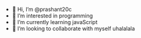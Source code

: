 - 👋 Hi, I’m @prashant20c
- 👀 I’m interested in programming
- 🌱 I’m currently learning javaScript
- 💞️ I’m looking to collaborate with myself
uhalalala

<!---
prashant20c/prashant20c is a ✨ special ✨ repository because its `README.md` (this file) appears on your GitHub profile.
You can click the Preview link to take a look at your changes.
--->
